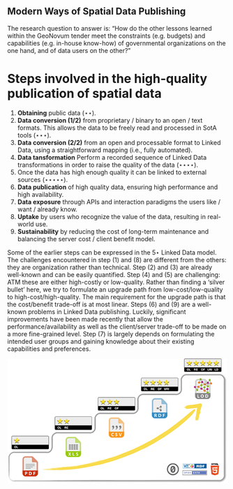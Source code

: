 Modern Ways of Spatial Data Publishing
--------------------------------------

The research question to answer is: “How do the other lessons learned within the GeoNovum tender meet the constraints (e.g. budgets) and capabilities (e.g. in-house know-how) of governmental organizations on the one hand, and of data users on the other?”

Steps involved in the high-quality publication of spatial data
==============================================================

  1. **Obtaining** public data (⋆⋆).
  2. **Data conversion (1/2)** from proprietary / binary to an open / text formats.  This allows the data to be freely read and processed in SotA tools (⋆⋆⋆).
  3. **Data conversion (2/2)** from an open and processable format to Linked Data, using a straightforward mapping (i.e., fully automated).
  4. **Data tansformation** Perform a recorded sequence of Linked Data transformations in order to raise the quality of the data (⋆⋆⋆⋆).
  5. Once the data has high enough quality it can be linked to external sources (⋆⋆⋆⋆⋆).
  6. **Data publication** of high quality data, ensuring high performance and high availability.
  7. **Data exposure** through APIs and interaction paradigms the users like / want / already know.
  8. **Uptake** by users who recognize the value of the data, resulting in real-world use.
  9. **Sustainability** by reducing the cost of long-term maintenance and balancing the server cost / client benefit model.

Some of the earlier steps can be expressed in the 5⋆ Linked Data model.  The challenges encountered in step (1) and (8) are different from the others: they are organization rather than technical.  Step (2) and (3) are already well-known and can be easily quantified.  Step (4) and (5) are challenging: ATM these are either high-costly or low-quality.  Rather than finding a ‘silver bullet’ here, we try to formulate an upgrade path from low-cost/low-quality to high-cost/high-quality.  The main requirement for the upgrade path is that the cost/benefit trade-off is at most linear.  Steps (6) and (9) are a well-known problems in Linked Data publishing.  Luckily, significant improvements have been made recently that allow the performance/availability as well as the client/server trade-off to be made on a more fine-grained level.  Step (7) is largely depends on formulating the intended user groups and gaining knowledge about their existing capabilities and preferences.

![](https://raw.githubusercontent.com/geo4web-testbed/topic1-task1/master/img/5star.png "5⋆ Linked Data")
